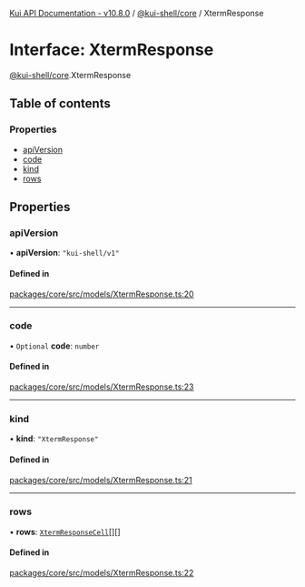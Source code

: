 [Kui API Documentation - v10.8.0](../README.md) / [@kui-shell/core](../modules/kui_shell_core.md) / XtermResponse

# Interface: XtermResponse

[@kui-shell/core](../modules/kui_shell_core.md).XtermResponse

## Table of contents

### Properties

- [apiVersion](kui_shell_core.XtermResponse.md#apiversion)
- [code](kui_shell_core.XtermResponse.md#code)
- [kind](kui_shell_core.XtermResponse.md#kind)
- [rows](kui_shell_core.XtermResponse.md#rows)

## Properties

### apiVersion

• **apiVersion**: `"kui-shell/v1"`

#### Defined in

[packages/core/src/models/XtermResponse.ts:20](https://github.com/mra-ruiz/kui/blob/76908b178/packages/core/src/models/XtermResponse.ts#L20)

---

### code

• `Optional` **code**: `number`

#### Defined in

[packages/core/src/models/XtermResponse.ts:23](https://github.com/mra-ruiz/kui/blob/76908b178/packages/core/src/models/XtermResponse.ts#L23)

---

### kind

• **kind**: `"XtermResponse"`

#### Defined in

[packages/core/src/models/XtermResponse.ts:21](https://github.com/mra-ruiz/kui/blob/76908b178/packages/core/src/models/XtermResponse.ts#L21)

---

### rows

• **rows**: [`XtermResponseCell`](kui_shell_core.XtermResponseCell.md)[][]

#### Defined in

[packages/core/src/models/XtermResponse.ts:22](https://github.com/mra-ruiz/kui/blob/76908b178/packages/core/src/models/XtermResponse.ts#L22)

